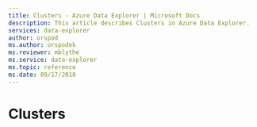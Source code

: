 ```yaml
---
title: Clusters - Azure Data Explorer | Microsoft Docs
description: This article describes Clusters in Azure Data Explorer.
services: data-explorer
author: orspod
ms.author: orspodek
ms.reviewer: mblythe
ms.service: data-explorer
ms.topic: reference
ms.date: 09/17/2018
---
```

# Clusters
